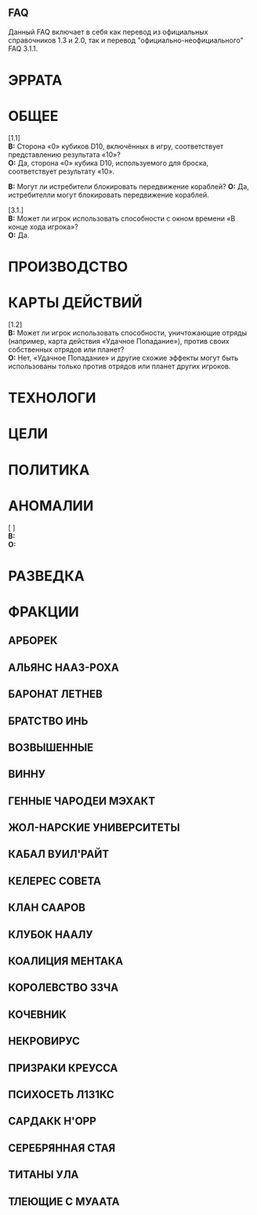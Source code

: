 FAQ
---

Данный FAQ включает в себя как перевод из официальных справочников 1.3 и 2.0, так и перевод "официально-неофициальнoго" FAQ 3.1.1.  

# ЭРРАТА

# ОБЩЕЕ

[1.1]  
**В:**  Сторона «0» кубиков D10, включённых в игру, соответствует представлению результата «10»?  
**О:**  Да, сторона «0» кубика D10, используемого для броска, соответствует результату «10».

**В:**  Могут ли истребители блокировать передвижение кораблей?
**О:**  Да, истребителли могут блокировать передвижение кораблей.

[3.1.]  
**В:**  Может ли игрок использовать способности с окном времени «В конце хода игрока»?  
**О:**  Да.

# ПРОИЗВОДСТВО

# КАРТЫ ДЕЙСТВИЙ

[1.2]  
**В:** Может ли игрок использовать способности, уничтожающие отряды (например, карта действия «Удачное Попадание»), против своих собственных отрядов или планет?  
**О:** Нет, «Удачное Попадание» и другие схожие эффекты могут быть использованы только против отрядов или планет других игроков.

# ТЕХНОЛОГИ

# ЦЕЛИ

# ПОЛИТИКА

# АНОМАЛИИ

[ ]  
**В:**  
**О:**  

# РАЗВЕДКА

# ФРАКЦИИ

## АРБОРЕК

## АЛЬЯНС НААЗ-РОХА

## БАРОНАТ ЛЕТНЕВ

## БРАТСТВО ИНЬ

## ВОЗВЫШЕННЫЕ

## ВИННУ

## ГЕННЫЕ ЧАРОДЕИ МЭХАКТ

## ЖОЛ-НАРСКИЕ УНИВЕРСИТЕТЫ

## КАБАЛ ВУИЛ'РАЙТ

## КЕЛЕРЕС СОВЕТА

## КЛАН СААРОВ

## КЛУБОК НААЛУ

## КОАЛИЦИЯ МЕНТАКА

## КОРОЛЕВСТВО ЗЗЧА

## КОЧЕВНИК

## НЕКРОВИРУС

## ПРИЗРАКИ КРЕУССА

## ПСИХОСЕТЬ Л1З1КС

## САРДАКК Н'ОРР

## СЕРЕБРЯННАЯ СТАЯ

## ТИТАНЫ УЛА

## ТЛЕЮЩИЕ С МУААТА
